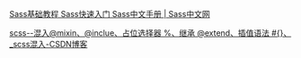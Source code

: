 [Sass基础教程 Sass快速入门 Sass中文手册 | Sass中文网](https://www.sass.hk/guide/)

[scss--混入@mixin、@inclue、占位选择器 %、继承 @extend、插值语法 #{}、\_scss混入-CSDN博客](https://blog.csdn.net/weixin_42017221/article/details/136073081)